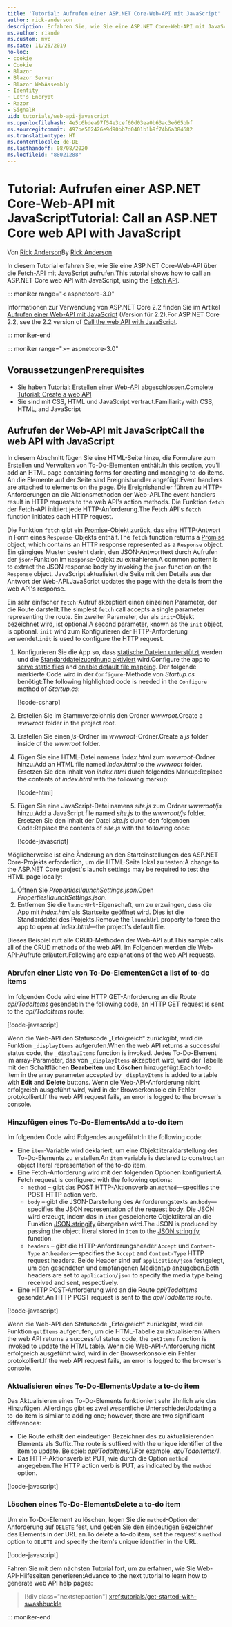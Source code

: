 ```yaml
---
title: 'Tutorial: Aufrufen einer ASP.NET Core-Web-API mit JavaScript'
author: rick-anderson
description: Erfahren Sie, wie Sie eine ASP.NET Core-Web-API mit JavaScript aufrufen.
ms.author: riande
ms.custom: mvc
ms.date: 11/26/2019
no-loc:
- cookie
- Cookie
- Blazor
- Blazor Server
- Blazor WebAssembly
- Identity
- Let's Encrypt
- Razor
- SignalR
uid: tutorials/web-api-javascript
ms.openlocfilehash: 4e5c6bdea97f54e3cef60d03ea0b63ac3e665bbf
ms.sourcegitcommit: 497be502426e9d90bb7d0401b1b9f74b6a384682
ms.translationtype: HT
ms.contentlocale: de-DE
ms.lasthandoff: 08/08/2020
ms.locfileid: "88021288"
---
```

# <a name="tutorial-call-an-aspnet-core-web-api-with-javascript"></a><span data-ttu-id="8a471-103">Tutorial: Aufrufen einer ASP.NET Core-Web-API mit JavaScript</span><span class="sxs-lookup"><span data-stu-id="8a471-103">Tutorial: Call an ASP.NET Core web API with JavaScript</span></span>

<span data-ttu-id="8a471-104">Von [Rick Anderson](https://twitter.com/RickAndMSFT)</span><span class="sxs-lookup"><span data-stu-id="8a471-104">By [Rick Anderson](https://twitter.com/RickAndMSFT)</span></span>

<span data-ttu-id="8a471-105">In diesem Tutorial erfahren Sie, wie Sie eine ASP.NET Core-Web-API über die [Fetch-API](https://developer.mozilla.org/docs/Web/API/Fetch_API) mit JavaScript aufrufen.</span><span class="sxs-lookup"><span data-stu-id="8a471-105">This tutorial shows how to call an ASP.NET Core web API with JavaScript, using the [Fetch API](https://developer.mozilla.org/docs/Web/API/Fetch_API).</span></span>

::: moniker range="< aspnetcore-3.0"

<span data-ttu-id="8a471-106">Informationen zur Verwendung von ASP.NET Core 2.2 finden Sie im Artikel [Aufrufen einer Web-API mit JavaScript](xref:tutorials/first-web-api#call-the-web-api-with-javascript) (Version für 2.2).</span><span class="sxs-lookup"><span data-stu-id="8a471-106">For ASP.NET Core 2.2, see the 2.2 version of [Call the web API with JavaScript](xref:tutorials/first-web-api#call-the-web-api-with-javascript).</span></span>

::: moniker-end

::: moniker range=">= aspnetcore-3.0"

## <a name="prerequisites"></a><span data-ttu-id="8a471-107">Voraussetzungen</span><span class="sxs-lookup"><span data-stu-id="8a471-107">Prerequisites</span></span>

* <span data-ttu-id="8a471-108">Sie haben [Tutorial: Erstellen einer Web-API](xref:tutorials/first-web-api) abgeschlossen.</span><span class="sxs-lookup"><span data-stu-id="8a471-108">Complete [Tutorial: Create a web API](xref:tutorials/first-web-api)</span></span>
* <span data-ttu-id="8a471-109">Sie sind mit CSS, HTML und JavaScript vertraut.</span><span class="sxs-lookup"><span data-stu-id="8a471-109">Familiarity with CSS, HTML, and JavaScript</span></span>

## <a name="call-the-web-api-with-javascript"></a><span data-ttu-id="8a471-110">Aufrufen der Web-API mit JavaScript</span><span class="sxs-lookup"><span data-stu-id="8a471-110">Call the web API with JavaScript</span></span>

<span data-ttu-id="8a471-111">In diesem Abschnitt fügen Sie eine HTML-Seite hinzu, die Formulare zum Erstellen und Verwalten von To-Do-Elementen enthält.</span><span class="sxs-lookup"><span data-stu-id="8a471-111">In this section, you'll add an HTML page containing forms for creating and managing to-do items.</span></span> <span data-ttu-id="8a471-112">An die Elemente auf der Seite sind Ereignishandler angefügt.</span><span class="sxs-lookup"><span data-stu-id="8a471-112">Event handlers are attached to elements on the page.</span></span> <span data-ttu-id="8a471-113">Die Ereignishandler führen zu HTTP-Anforderungen an die Aktionsmethoden der Web-API.</span><span class="sxs-lookup"><span data-stu-id="8a471-113">The event handlers result in HTTP requests to the web API's action methods.</span></span> <span data-ttu-id="8a471-114">Die Funktion `fetch` der Fetch-API initiiert jede HTTP-Anforderung.</span><span class="sxs-lookup"><span data-stu-id="8a471-114">The Fetch API's `fetch` function initiates each HTTP request.</span></span>

<span data-ttu-id="8a471-115">Die Funktion `fetch` gibt ein [Promise](https://developer.mozilla.org/docs/Web/JavaScript/Reference/Global_Objects/Promise)-Objekt zurück, das eine HTTP-Antwort in Form eines `Response`-Objekts enthält.</span><span class="sxs-lookup"><span data-stu-id="8a471-115">The `fetch` function returns a [Promise](https://developer.mozilla.org/docs/Web/JavaScript/Reference/Global_Objects/Promise) object, which contains an HTTP response represented as a `Response` object.</span></span> <span data-ttu-id="8a471-116">Ein gängiges Muster besteht darin, den JSON-Antworttext durch Aufrufen der `json`-Funktion im `Response`-Objekt zu extrahieren.</span><span class="sxs-lookup"><span data-stu-id="8a471-116">A common pattern is to extract the JSON response body by invoking the `json` function on the `Response` object.</span></span> <span data-ttu-id="8a471-117">JavaScript aktualisiert die Seite mit den Details aus der Antwort der Web-API.</span><span class="sxs-lookup"><span data-stu-id="8a471-117">JavaScript updates the page with the details from the web API's response.</span></span>

<span data-ttu-id="8a471-118">Ein sehr einfacher `fetch`-Aufruf akzeptiert einen einzelnen Parameter, der die Route darstellt.</span><span class="sxs-lookup"><span data-stu-id="8a471-118">The simplest `fetch` call accepts a single parameter representing the route.</span></span> <span data-ttu-id="8a471-119">Ein zweiter Parameter, der als `init`-Objekt bezeichnet wird, ist optional.</span><span class="sxs-lookup"><span data-stu-id="8a471-119">A second parameter, known as the `init` object, is optional.</span></span> <span data-ttu-id="8a471-120">`init` wird zum Konfigurieren der HTTP-Anforderung verwendet.</span><span class="sxs-lookup"><span data-stu-id="8a471-120">`init` is used to configure the HTTP request.</span></span>

1. <span data-ttu-id="8a471-121">Konfigurieren Sie die App so, dass [statische Dateien unterstützt](/dotnet/api/microsoft.aspnetcore.builder.staticfileextensions.usestaticfiles#Microsoft_AspNetCore_Builder_StaticFileExtensions_UseStaticFiles_Microsoft_AspNetCore_Builder_IApplicationBuilder_) werden und die [Standarddateizuordnung aktiviert](/dotnet/api/microsoft.aspnetcore.builder.defaultfilesextensions.usedefaultfiles#Microsoft_AspNetCore_Builder_DefaultFilesExtensions_UseDefaultFiles_Microsoft_AspNetCore_Builder_IApplicationBuilder_) wird.</span><span class="sxs-lookup"><span data-stu-id="8a471-121">Configure the app to [serve static files](/dotnet/api/microsoft.aspnetcore.builder.staticfileextensions.usestaticfiles#Microsoft_AspNetCore_Builder_StaticFileExtensions_UseStaticFiles_Microsoft_AspNetCore_Builder_IApplicationBuilder_) and [enable default file mapping](/dotnet/api/microsoft.aspnetcore.builder.defaultfilesextensions.usedefaultfiles#Microsoft_AspNetCore_Builder_DefaultFilesExtensions_UseDefaultFiles_Microsoft_AspNetCore_Builder_IApplicationBuilder_).</span></span> <span data-ttu-id="8a471-122">Der folgende markierte Code wird in der `Configure`-Methode von *Startup.cs* benötigt:</span><span class="sxs-lookup"><span data-stu-id="8a471-122">The following highlighted code is needed in the `Configure` method of *Startup.cs*:</span></span>

    [!code-csharp[](first-web-api/samples/3.0/TodoApi/StartupJavaScript.cs?highlight=8-9&name=snippet_configure)]

1. <span data-ttu-id="8a471-123">Erstellen Sie im Stammverzeichnis den Ordner *wwwroot*.</span><span class="sxs-lookup"><span data-stu-id="8a471-123">Create a *wwwroot* folder in the project root.</span></span>

1. <span data-ttu-id="8a471-124">Erstellen Sie einen *js*-Ordner im *wwwroot*-Ordner.</span><span class="sxs-lookup"><span data-stu-id="8a471-124">Create a *js* folder inside of the *wwwroot* folder.</span></span>

1. <span data-ttu-id="8a471-125">Fügen Sie eine HTML-Datei namens *index.html* zum *wwwroot*-Ordner hinzu.</span><span class="sxs-lookup"><span data-stu-id="8a471-125">Add an HTML file named *index.html* to the *wwwroot* folder.</span></span> <span data-ttu-id="8a471-126">Ersetzen Sie den Inhalt von *index.html* durch folgendes Markup:</span><span class="sxs-lookup"><span data-stu-id="8a471-126">Replace the contents of *index.html* with the following markup:</span></span>

    [!code-html[](first-web-api/samples/3.0/TodoApi/wwwroot/index.html)]

1. <span data-ttu-id="8a471-127">Fügen Sie eine JavaScript-Datei namens *site.js* zum Ordner *wwwroot/js* hinzu.</span><span class="sxs-lookup"><span data-stu-id="8a471-127">Add a JavaScript file named *site.js* to the *wwwroot/js* folder.</span></span> <span data-ttu-id="8a471-128">Ersetzen Sie den Inhalt der Datei *site.js* durch den folgenden Code:</span><span class="sxs-lookup"><span data-stu-id="8a471-128">Replace the contents of *site.js* with the following code:</span></span>

    [!code-javascript[](first-web-api/samples/3.0/TodoApi/wwwroot/js/site.js?name=snippet_SiteJs)]

<span data-ttu-id="8a471-129">Möglicherweise ist eine Änderung an den Starteinstellungen des ASP.NET Core-Projekts erforderlich, um die HTML-Seite lokal zu testen:</span><span class="sxs-lookup"><span data-stu-id="8a471-129">A change to the ASP.NET Core project's launch settings may be required to test the HTML page locally:</span></span>

1. <span data-ttu-id="8a471-130">Öffnen Sie *Properties\launchSettings.json*.</span><span class="sxs-lookup"><span data-stu-id="8a471-130">Open *Properties\launchSettings.json*.</span></span>
1. <span data-ttu-id="8a471-131">Entfernen Sie die `launchUrl`-Eigenschaft, um zu erzwingen, dass die App mit *index.html* als Startseite geöffnet wird. Dies ist die Standarddatei des Projekts.</span><span class="sxs-lookup"><span data-stu-id="8a471-131">Remove the `launchUrl` property to force the app to open at *index.html*&mdash;the project's default file.</span></span>

<span data-ttu-id="8a471-132">Dieses Beispiel ruft alle CRUD-Methoden der Web-API auf.</span><span class="sxs-lookup"><span data-stu-id="8a471-132">This sample calls all of the CRUD methods of the web API.</span></span> <span data-ttu-id="8a471-133">Im Folgenden werden die Web-API-Aufrufe erläutert.</span><span class="sxs-lookup"><span data-stu-id="8a471-133">Following are explanations of the web API requests.</span></span>

### <a name="get-a-list-of-to-do-items"></a><span data-ttu-id="8a471-134">Abrufen einer Liste von To-Do-Elementen</span><span class="sxs-lookup"><span data-stu-id="8a471-134">Get a list of to-do items</span></span>

<span data-ttu-id="8a471-135">Im folgenden Code wird eine HTTP GET-Anforderung an die Route *api/TodoItems* gesendet:</span><span class="sxs-lookup"><span data-stu-id="8a471-135">In the following code, an HTTP GET request is sent to the *api/TodoItems* route:</span></span>

[!code-javascript[](first-web-api/samples/3.0/TodoApi/wwwroot/js/site.js?name=snippet_GetItems)]

<span data-ttu-id="8a471-136">Wenn die Web-API den Statuscode „Erfolgreich“ zurückgibt, wird die Funktion `_displayItems` aufgerufen.</span><span class="sxs-lookup"><span data-stu-id="8a471-136">When the web API returns a successful status code, the `_displayItems` function is invoked.</span></span> <span data-ttu-id="8a471-137">Jedes To-Do-Element im array-Parameter, das von `_displayItems` akzeptiert wird, wird der Tabelle mit den Schaltflächen **Bearbeiten** und **Löschen** hinzugefügt.</span><span class="sxs-lookup"><span data-stu-id="8a471-137">Each to-do item in the array parameter accepted by `_displayItems` is added to a table with **Edit** and **Delete** buttons.</span></span> <span data-ttu-id="8a471-138">Wenn die Web-API-Anforderung nicht erfolgreich ausgeführt wird, wird in der Browserkonsole ein Fehler protokolliert.</span><span class="sxs-lookup"><span data-stu-id="8a471-138">If the web API request fails, an error is logged to the browser's console.</span></span>

### <a name="add-a-to-do-item"></a><span data-ttu-id="8a471-139">Hinzufügen eines To-Do-Elements</span><span class="sxs-lookup"><span data-stu-id="8a471-139">Add a to-do item</span></span>

<span data-ttu-id="8a471-140">Im folgenden Code wird Folgendes ausgeführt:</span><span class="sxs-lookup"><span data-stu-id="8a471-140">In the following code:</span></span>

* <span data-ttu-id="8a471-141">Eine `item`-Variable wird deklariert, um eine Objektliteraldarstellung des To-Do-Elements zu erstellen.</span><span class="sxs-lookup"><span data-stu-id="8a471-141">An `item` variable is declared to construct an object literal representation of the to-do item.</span></span>
* <span data-ttu-id="8a471-142">Eine Fetch-Anforderung wird mit den folgenden Optionen konfiguriert:</span><span class="sxs-lookup"><span data-stu-id="8a471-142">A Fetch request is configured with the following options:</span></span>
  * <span data-ttu-id="8a471-143">`method` – gibt das POST HTTP-Aktionsverb an.</span><span class="sxs-lookup"><span data-stu-id="8a471-143">`method`&mdash;specifies the POST HTTP action verb.</span></span>
  * <span data-ttu-id="8a471-144">`body` – gibt die JSON-Darstellung des Anforderungstexts an.</span><span class="sxs-lookup"><span data-stu-id="8a471-144">`body`&mdash;specifies the JSON representation of the request body.</span></span> <span data-ttu-id="8a471-145">Die JSON wird erzeugt, indem das in `item` gespeicherte Objektliteral an die Funktion [JSON.stringify](https://developer.mozilla.org/docs/Web/JavaScript/Reference/Global_Objects/JSON/stringify) übergeben wird.</span><span class="sxs-lookup"><span data-stu-id="8a471-145">The JSON is produced by passing the object literal stored in `item` to the [JSON.stringify](https://developer.mozilla.org/docs/Web/JavaScript/Reference/Global_Objects/JSON/stringify) function.</span></span>
  * <span data-ttu-id="8a471-146">`headers` – gibt die HTTP-Anforderungsheader `Accept` und `Content-Type` an.</span><span class="sxs-lookup"><span data-stu-id="8a471-146">`headers`&mdash;specifies the `Accept` and `Content-Type` HTTP request headers.</span></span> <span data-ttu-id="8a471-147">Beide Header sind auf `application/json` festgelegt, um den gesendeten und empfangenen Medientyp anzugeben.</span><span class="sxs-lookup"><span data-stu-id="8a471-147">Both headers are set to `application/json` to specify the media type being received and sent, respectively.</span></span>
* <span data-ttu-id="8a471-148">Eine HTTP POST-Anforderung wird an die Route *api/TodoItems* gesendet.</span><span class="sxs-lookup"><span data-stu-id="8a471-148">An HTTP POST request is sent to the *api/TodoItems* route.</span></span>

[!code-javascript[](first-web-api/samples/3.0/TodoApi/wwwroot/js/site.js?name=snippet_AddItem)]

<span data-ttu-id="8a471-149">Wenn die Web-API den Statuscode „Erfolgreich“ zurückgibt, wird die Funktion `getItems` aufgerufen, um die HTML-Tabelle zu aktualisieren.</span><span class="sxs-lookup"><span data-stu-id="8a471-149">When the web API returns a successful status code, the `getItems` function is invoked to update the HTML table.</span></span> <span data-ttu-id="8a471-150">Wenn die Web-API-Anforderung nicht erfolgreich ausgeführt wird, wird in der Browserkonsole ein Fehler protokolliert.</span><span class="sxs-lookup"><span data-stu-id="8a471-150">If the web API request fails, an error is logged to the browser's console.</span></span>

### <a name="update-a-to-do-item"></a><span data-ttu-id="8a471-151">Aktualisieren eines To-Do-Elements</span><span class="sxs-lookup"><span data-stu-id="8a471-151">Update a to-do item</span></span>

<span data-ttu-id="8a471-152">Das Aktualisieren eines To-Do-Elements funktioniert sehr ähnlich wie das Hinzufügen. Allerdings gibt es zwei wesentliche Unterschiede:</span><span class="sxs-lookup"><span data-stu-id="8a471-152">Updating a to-do item is similar to adding one; however, there are two significant differences:</span></span>

* <span data-ttu-id="8a471-153">Die Route erhält den eindeutigen Bezeichner des zu aktualisierenden Elements als Suffix.</span><span class="sxs-lookup"><span data-stu-id="8a471-153">The route is suffixed with the unique identifier of the item to update.</span></span> <span data-ttu-id="8a471-154">Beispiel: *api/TodoItems/1*.</span><span class="sxs-lookup"><span data-stu-id="8a471-154">For example, *api/TodoItems/1*.</span></span>
* <span data-ttu-id="8a471-155">Das HTTP-Aktionsverb ist PUT, wie durch die Option `method` angegeben.</span><span class="sxs-lookup"><span data-stu-id="8a471-155">The HTTP action verb is PUT, as indicated by the `method` option.</span></span>

[!code-javascript[](first-web-api/samples/3.0/TodoApi/wwwroot/js/site.js?name=snippet_UpdateItem)]

### <a name="delete-a-to-do-item"></a><span data-ttu-id="8a471-156">Löschen eines To-Do-Elements</span><span class="sxs-lookup"><span data-stu-id="8a471-156">Delete a to-do item</span></span>

<span data-ttu-id="8a471-157">Um ein To-Do-Element zu löschen, legen Sie die `method`-Option der Anforderung auf `DELETE` fest, und geben Sie den eindeutigen Bezeichner des Elements in der URL an.</span><span class="sxs-lookup"><span data-stu-id="8a471-157">To delete a to-do item, set the request's `method` option to `DELETE` and specify the item's unique identifier in the URL.</span></span>

[!code-javascript[](first-web-api/samples/3.0/TodoApi/wwwroot/js/site.js?name=snippet_DeleteItem)]

<span data-ttu-id="8a471-158">Fahren Sie mit dem nächsten Tutorial fort, um zu erfahren, wie Sie Web-API-Hilfeseiten generieren:</span><span class="sxs-lookup"><span data-stu-id="8a471-158">Advance to the next tutorial to learn how to generate web API help pages:</span></span>

> [!div class="nextstepaction"]
> <xref:tutorials/get-started-with-swashbuckle>

::: moniker-end
